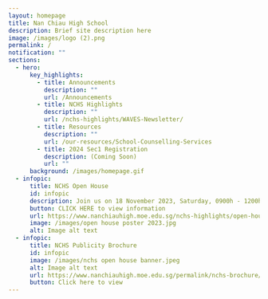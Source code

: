 ```yaml
---
layout: homepage
title: Nan Chiau High School
description: Brief site description here
image: /images/logo (2).png
permalink: /
notification: ""
sections:
  - hero:
      key_highlights:
        - title: Announcements
          description: ""
          url: /Announcements
        - title: NCHS Highlights
          description: ""
          url: /nchs-highlights/WAVES-Newsletter/
        - title: Resources
          description: ""
          url: /our-resources/School-Counselling-Services
        - title: 2024 Sec1 Registration
          description: (Coming Soon)
          url: ""
      background: /images/homepage.gif
  - infopic:
      title: NCHS Open House
      id: infopic
      description: Join us on 18 November 2023, Saturday, 0900h - 1200h.
      button: CLICK HERE to view information
      url: https://www.nanchiauhigh.moe.edu.sg/nchs-highlights/open-house-2023/
      image: /images/open house poster 2023.jpg
      alt: Image alt text
  - infopic:
      title: NCHS Publicity Brochure
      id: infopic
      image: /images/nchs open house banner.jpeg
      alt: Image alt text
      url: https://www.nanchiauhigh.moe.edu.sg/permalink/nchs-brochure/
      button: Click here to view
---
```

